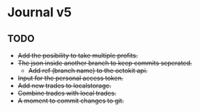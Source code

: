 # Journal v5

## TODO

- ~~Add the posibility to take multiple profits.~~
- ~~The json inside another branch to keep commits seperated.~~
  - ~~Add ref (branch name) to the octokit api.~~
- ~~Input for the personal access token.~~
- ~~Add new trades to localstorage.~~
- ~~Combine trades with local trades.~~
- ~~A moment to commit changes to git.~~

